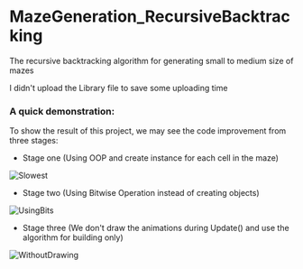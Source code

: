 # MazeGeneration_RecursiveBacktracking
The recursive backtracking algorithm for generating small to medium size of mazes

I didn't upload the Library file to save some uploading time

### A quick demonstration:
To show the result of this project, we may see the code improvement from three stages:

* Stage one (Using OOP and create instance for each cell in the maze)

![Slowest](https://github.com/YuzhouGuo/MazeGeneration_RecursiveBacktracking/tree/master/VIdeo_Demos/slowest.gif)

* Stage two (Using Bitwise Operation instead of creating objects)

![UsingBits](https://github.com/YuzhouGuo/MazeGeneration_RecursiveBacktracking/tree/master/VIdeo_Demos/usingBits.gif)

* Stage three (We don't draw the animations during Update() and use the algorithm for building only)

![WithoutDrawing](https://github.com/YuzhouGuo/MazeGeneration_RecursiveBacktracking/tree/master/VIdeo_Demos/withoutDrawing.gif)
